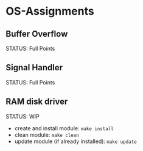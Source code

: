 # OS-Assignments


## Buffer Overflow
STATUS: Full Points

## Signal Handler
STATUS: Full Points

## RAM disk driver
STATUS: WIP

* create and install module: ```make install```
* clean module: ```make clean```
* update module (if already installed): ```make update```
